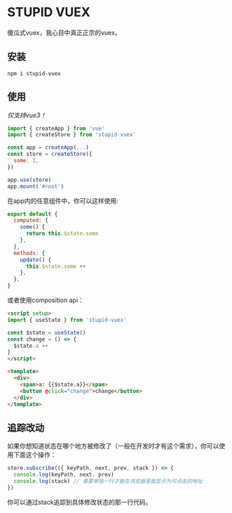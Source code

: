 # STUPID VUEX

傻瓜式vuex，我心目中真正正宗的vuex。

## 安装

```
npm i stupid-vuex
```

## 使用

*仅支持vue3！*

```js
import { createApp } from 'vue'
import { createStore } from 'stupid-vuex'

const app = createApp(...)
const store = createStore({
  some: 1,
})

app.use(store)
app.mount('#root')
```

在app内的任意组件中，你可以这样使用:

```js
export default {
  computed: {
    some() {
      return this.$state.some
    },
  },
  methods: {
    update() {
      this.$state.some ++
    },
  },
}
```

或者使用composition api：

```html
<script setup>
import { useState } from 'stupid-vuex'

const $state = useState()
const change = () => {
  $state.a ++
}
</script>

<template>
  <div>
    <span>a: {{$state.a}}</span>
    <button @click="change">change</button>
  </div>
</template>
```

## 追踪改动

如果你想知道状态在哪个地方被修改了（一般在开发时才有这个需求），你可以使用下面这个操作：

```js
store.subscribe(({ keyPath, next, prev, stack }) => {
  console.log(keyPath, next, prev)
  console.log(stack) // 需要单独一行才能在浏览器里面显示为可点击的地址
})
```

你可以通过stack追踪到具体修改状态的那一行代码。
